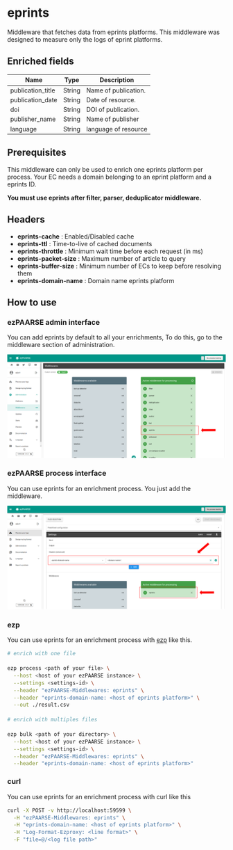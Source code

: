 # eprints

Middleware that fetches data from eprints platforms.
This middleware was designed to measure only the logs of eprint platforms.

## Enriched fields

| Name | Type | Description |
| --- | --- | --- |
| publication_title | String | Name of publication. |
| publication_date | String | Date of resource. |
| doi | String | DOI of publication. |
| publisher_name | String | Name of publisher |
| language | String | language of resource |

## Prerequisites

This middleware can only be used to enrich one eprints platform per process. 
Your EC needs a domain belonging to an eprint platform and a eprints ID.

**You must use eprints after filter, parser, deduplicator middleware.**

## Headers

+ **eprints-cache** : Enabled/Disabled cache
+ **eprints-ttl** : Time-to-live of cached documents
+ **eprints-throttle** : Minimum wait time before each request (in ms)
+ **eprints-packet-size** : Maximum number of article to query
+ **eprints-buffer-size** : Minimum number of ECs to keep before resolving them
+ **eprints-domain-name** : Domain name eprints platform 

## How to use

### ezPAARSE admin interface

You can add eprints by default to all your enrichments, To do this, go to the middleware section of administration.

![image](./docs/admin-interface.png)

### ezPAARSE process interface

You can use eprints for an enrichment process. You just add the middleware.

![image](./docs/process-interface.png)

### ezp

You can use eprints for an enrichment process with [ezp](https://github.com/ezpaarse-project/node-ezpaarse) like this.

```bash
# enrich with one file

ezp process <path of your file> \
  --host <host of your ezPAARSE instance> \
  --settings <settings-id> \
  --header "ezPAARSE-Middlewares: eprints" \
  --header "eprints-domain-name: <host of eprints platform>" \
  --out ./result.csv

# enrich with multiples files

ezp bulk <path of your directory> \
  --host <host of your ezPAARSE instance> \
  --settings <settings-id> \
  --header "ezPAARSE-Middlewares: eprints" \
  --header "eprints-domain-name: <host of eprints platform>"

```

### curl

You can use eprints for an enrichment process with curl like this

```bash
curl -X POST -v http://localhost:59599 \
  -H "ezPAARSE-Middlewares: eprints" \
  -H "eprints-domain-name: <host of eprints platform>" \
  -H "Log-Format-Ezproxy: <line format>" \
  -F "file=@/<log file path>"

```